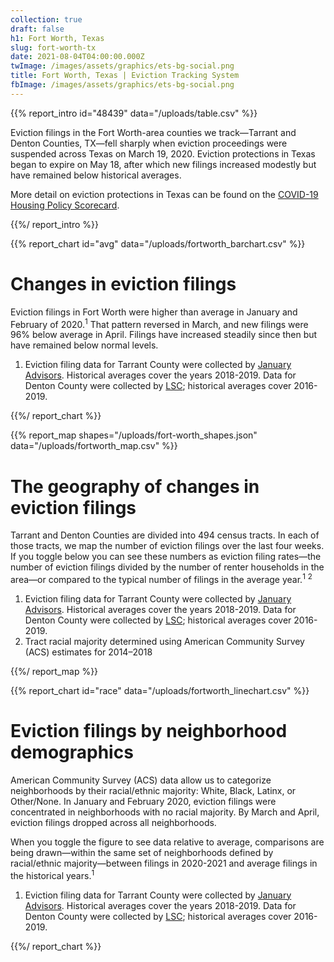 ```yaml
---
collection: true
draft: false
h1: Fort Worth, Texas
slug: fort-worth-tx
date: 2021-08-04T04:00:00.000Z
twImage: /images/assets/graphics/ets-bg-social.png
title: Fort Worth, Texas | Eviction Tracking System
fbImage: /images/assets/graphics/ets-bg-social.png
---
```


{{% report_intro id="48439" data="/uploads/table.csv" %}}





Eviction filings in the Fort Worth-area counties we track—Tarrant and Denton Counties, TX—fell sharply when eviction proceedings were suspended across Texas on March 19, 2020. Eviction protections in Texas began to expire on May 18, after which new filings increased modestly but have remained below historical averages.

More detail on eviction protections in Texas can be found on the [COVID-19 Housing Policy Scorecard](https://evictionlab.org/covid-policy-scorecard/tx/).





{{%/ report_intro %}}



{{% report_chart id="avg" data="/uploads/fortworth_barchart.csv" %}}

# Changes in eviction filings

Eviction filings in Fort Worth were higher than average in January and February of 2020.<sup>1</sup> That pattern reversed in March, and new filings were 96% below average in April. Filings have increased steadily since then but have remained below normal levels. 

1. Eviction filing data for Tarrant County were collected by [January Advisors](https://www.januaryadvisors.com/). Historical averages cover the years 2018-2019. Data for Denton County were collected by [LSC](https://www.lsc.gov/); historical averages cover 2016-2019.

{{%/ report_chart %}}



{{% report_map shapes="/uploads/fort-worth_shapes.json" data="/uploads/fortworth_map.csv" %}}





# The geography of changes in eviction filings

Tarrant and Denton Counties are divided into 494 census tracts. In each of those tracts, we map the number of eviction filings over the last four weeks. If you toggle below you can see these numbers as eviction filing rates—the number of eviction filings divided by the number of renter households in the area—or compared to the typical number of filings in the average year.<sup>1</sup> <sup>2</sup>

1. Eviction filing data for Tarrant County were collected by [January Advisors](https://www.januaryadvisors.com/). Historical averages cover the years 2018-2019. Data for Denton County were collected by [LSC](https://www.lsc.gov/); historical averages cover 2016-2019. 
2. Tract racial majority determined using American Community Survey (ACS) estimates for 2014–2018





{{%/ report_map %}}



{{% report_chart id="race" data="/uploads/fortworth_linechart.csv" %}}



# Eviction filings by neighborhood demographics

American Community Survey (ACS) data allow us to categorize neighborhoods by their racial/ethnic majority: White, Black, Latinx, or Other/None. In January and February 2020, eviction filings were concentrated in neighborhoods with no racial majority. By March and April, eviction filings dropped across all neighborhoods.

When you toggle the figure to see data relative to average, comparisons are being drawn—within the same set of neighborhoods defined by racial/ethnic majority—between filings in 2020-2021 and average filings in the historical years.<sup>1</sup>

1. Eviction filing data for Tarrant County were collected by [January Advisors](https://www.januaryadvisors.com/). Historical averages cover the years 2018-2019. Data for Denton County were collected by [LSC](https://www.lsc.gov/); historical averages cover 2016-2019.



{{%/ report_chart %}}